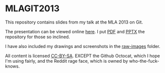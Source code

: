# MLAGIT2013

This repository contains slides from my talk at the MLA 2013 on Git. 

The presentation can be viewed online [here](http://mcburton.net/MLAGIT2013). I put [PDF](https://github.com/mcburton/MLAGIT2013/blob/gh-pages/MLAGIT2013.pdf?raw=true) and [PPTX](https://github.com/mcburton/MLAGIT2013/blob/gh-pages/MLAGIT2013.pptx?raw=true) the repository for those so inclined.

I have also included my drawings and screenshots in the [raw-images](https://github.com/mcburton/MLAGIT2013/tree/gh-pages/raw-images) folder.

All content is licensed [CC-BY-SA](http://creativecommons.org/licenses/by-sa/2.0/). EXCEPT the Github Octocat, which I hope I'm using fairly, and the Reddit rage face, which is owned by who-the-fuck-knows.

